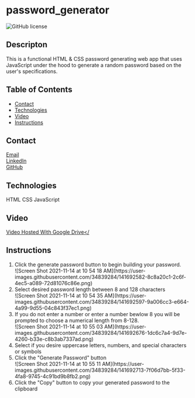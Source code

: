 # password_generator
![GitHub license](https://img.shields.io/badge/license-MIT-blue.svg)
## Descripton
This is a functional HTML & CSS password generating web app that uses JavaScript under the hood to generate a random password based on the user's specifications. 

## Table of Contents
* [Contact](#contact)
* [Technologies](#technologies)  
* [Video](#video)
* [Instructions](#instructions)

## Contact
<a href="mailto: matthewbrignola@du.edu">Email</a> <br>
<a href="https://www.linkedin.com/in/matthewbrignola/">LinkedIn</a> <br>
<a href="https://github.com/PrismaticDevelopmentStudios">GitHub</a> <br>
## Technologies
HTML
CSS
JavaScript
## Video
<a href="https://drive.google.com/file/d/1rdUVAkXu3xUkxRjy1xxaRQAPKTaq6YY7/view?usp=sharing">Video Hosted With Google Drive</<a>
## Instructions
<ol>
  <li>Click the generate password button to begin building your password.</li>
  ![Screen Shot 2021-11-14 at 10 54 18 AM](https://user-images.githubusercontent.com/34839284/141692582-8c8a20c1-2c6f-4ec5-a089-72d81076c86e.png)
  <li>Select desired password length between 8 and 128 characters</li>
  ![Screen Shot 2021-11-14 at 10 54 35 AM](https://user-images.githubusercontent.com/34839284/141692597-9a006cc3-e664-4a99-9d55-04c843f37ec1.png)
  <li>If you do not enter a number or enter a number bewlow 8 you will be prompted to choose a numerical length from 8-128. </li>
  ![Screen Shot 2021-11-14 at 10 55 03 AM](https://user-images.githubusercontent.com/34839284/141692676-1dc6c7a4-9d7e-4260-b33e-c8b3ab7337ad.png)

  <li>Select if you desire uppercase letters, numbers, and special characters or symbols</li>
  <li>Click the "Generate Password" button</li>
     ![Screen Shot 2021-11-14 at 10 55 11 AM](https://user-images.githubusercontent.com/34839284/141692713-7f06d7bb-5f33-4fa8-9745-4c91bd9b8fb2.png)

  <li>Click the "Copy" button to copy your 
generated password to the clipboard</li>
 <ol>
